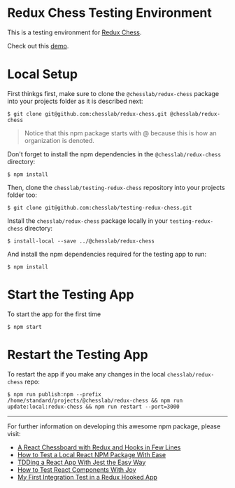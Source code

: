 # Redux Chess Testing Environment

This is a testing environment for [Redux Chess](https://github.com/chesslab/redux-chess).

Check out this [demo](https://programarivm.github.io/demo-redux-chess).

# Local Setup

First thinkgs first, make sure to clone the `@chesslab/redux-chess` package into your projects folder as it is described next:

    $ git clone git@github.com:chesslab/redux-chess.git @chesslab/redux-chess

> Notice that this npm package starts with @ because this is how an organization is denoted.

Don't forget to install the npm dependencies in the `@chesslab/redux-chess` directory:

    $ npm install

Then, clone the `chesslab/testing-redux-chess` repository into your projects folder too:

    $ git clone git@github.com:chesslab/testing-redux-chess.git

Install the `chesslab/redux-chess` package locally in your `testing-redux-chess` directory:

    $ install-local --save ../@chesslab/redux-chess

And install the npm dependencies required for the testing app to run:

    $ npm install

# Start the Testing App

To start the app for the first time

    $ npm start

# Restart the Testing App

To restart the app if you make any changes in the local `chesslab/redux-chess` repo:

    $ npm run publish:npm --prefix /home/standard/projects/@chesslab/redux-chess && npm run update:local:redux-chess && npm run restart --port=3000

---

For further information on developing this awesome npm package, please visit:

- [A React Chessboard with Redux and Hooks in Few Lines](https://medium.com/geekculture/a-react-chessboard-with-redux-and-hooks-in-few-lines-6009cb724bb)
- [How to Test a Local React NPM Package With Ease](https://javascript.plainenglish.io/testing-a-local-react-npm-package-with-ease-7d0668676ddb)
- [TDDing a React App With Jest the Easy Way](https://medium.com/geekculture/tdding-a-react-app-with-jest-the-easy-way-8ddb64aeaba6)
- [How to Test React Components With Joy](https://javascript.plainenglish.io/looking-forward-to-testing-react-components-with-joy-5bb3f86c21d7)
- [My First Integration Test in a Redux Hooked App](https://javascript.plainenglish.io/my-first-integration-test-in-a-redux-hooked-app-3b189addd46e)
